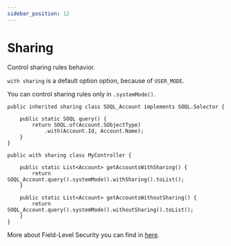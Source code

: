```yaml
---
sidebar_position: 12
---
```


# Sharing

Control sharing rules behavior.

`with sharing` is a default option option, because of `USER_MODE`.

You can control sharing rules only in `.systemMode()`.

```apex
public inherited sharing class SOQL_Account implements SOQL.Selector {

    public static SOQL query() {
        return SOQL.of(Account.SObjectType)
            .with(Account.Id, Account.Name);
    }
}

public with sharing class MyController {

    public static List<Account> getAccountsWithSharing() {
        return SOQL_Account.query().systemMode().withSharing().toList();
    }

    public static List<Account> getAccountsWithoutSharing() {
        return SOQL_Account.query().systemMode().withoutSharing().toList();
    }
}
```

More about Field-Level Security you can find in [here](../advanced-usage/sharing.md).
